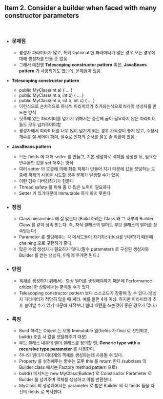 ## Item 2. Consider a builder when faced with many constructor parameters
<br/>

* ### 문제점
  - 생성자 파라미터가 많고, 특히 Optional 한 파라미터가 많은 경우 모든 경우에 대해 생성자를 만들 순 없음
  - 그래서 예전엔 **Telescoping constructor pattern** 혹은, **JavaBeans pattern** 가 사용되기도 했는데, 문제점이 있음.

* **Telescoping constructor pattern**
  - public MyClass(int a) { ... }
  - public MyClass(int a, int b) { ... }
  - public MyClass(int a, int b, int c) { ... }
  - 이런식으로 순차적으로 하나씩 파라미터가 추가되는식으로 N개의 생성자를 만드는 방식
  - 뒷쪽에 있는 파라미터를 넘기기 위해서는 중간에 굳이 필요하지 않은 파라미터들도 모두 넘겨주어야함
  - 생성자에서 파라미터를 너무 많이 넘기게 되는 경우 가독성이 좋지 않고, 수정시 개수를 잘 세어야 하며, 실수로 인자의 순서를 잘못 줄 확률이 있음

* **JavaBeans pattern**
  - 모든 fields 에 대해 setter 를 만들고, 기본 생성자로 객체를 생성한 뒤, 필요한 변수들만 값을 set 해주는 방식
  - 여러 setter 의 호출에 의해 최종 객체가 만들어 지기 때문에 값을 셋팅하는 도중에 객체의 사용을 시도할 경우 문제가 발생할 수가 있음
  - 이런 경우 디버깅하기가 힘들다
  - Thread safety 를 위해 좀 더 많은 노력이 필요하다
  - Setter 가 있기때문에 Immutable 하게 하지 못한다
  

* ### 장점
  - Class hierarchies 에 잘 맞는다 (Build 하려는 Class 와 그 내부의 Builder Class 를 같이 상속 받는다. 즉, 자식 클래스의 빌더도 부모 클래스의 빌더를 상속받는다)
  - Parameter 를 셋팅해주는 각 메서드들이 자기자신(this)를 반환하기 때문에 chaining 으로 구현하기 좋다.
  - 많은 수의 생성자가 필요하지 않다.(필수 parameters 로 구성된 생성자와 Builder 를 받는 생성자, 이렇게 두개면 된다.)

* ### 단점
  - 객체를 생성하기 위해서는 항상 빌더를 생성해야하기 때문에 Performance-critical 한 상황에서는 문제일 수가 있다.
  - Telescoping constructor pattern 보다 소스코드가 장황해 질 수 있다.(생성자 파라미터가 적당히 많을 때 써라. 예를 들면 4개 이상. 하지만 파라미터가 추후 늘어날 수가 있기 때문에 시작부터 빌더 패턴을 쓰는것이 좋은 경우가 많다.)
  

* ### 특징
  - Build 하려는 Object 는 보통 Immutable 임(fields 가 final 로 선언되고, build() 호출 시 값을 셋팅해주기 때문)
  - 부모 클래스 내부의 빌더 클래스를 정의할 땐, **Generic type with a recursive type parameter** 를 사용한다.
  - 하나의 빌더가 여러개의 객체를 생성하는데 사용될 수 있다.
  - Property 를 설정해주는 함수는 모두 this 를 return 한다.(subclass 의 Builder class 에서는 Factory method pattern 으로)
  - build() 메서드는 new MyClass(Builder) 로 Constructor Parameter 로 Builder 를 넘겨주며 객체를 생성하고 이를 반환한다.
  - MyClass 의 생성자에서는 parameter 로 받은 Builder 의 각 fields 들을 자신의 fields 로 복사한다.
